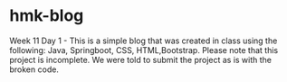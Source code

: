 # hmk-blog
Week 11 Day 1 - This is a simple blog that was created in class using the following: Java, Springboot, CSS, HTML,Bootstrap. Please note that this project is incomplete. We were told to submit the project as is with the broken code.
